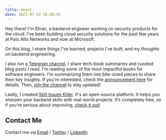 ```yaml
---
title: about
date: 2023-07-14 18:48:55
---
```


Hey there! I'm Eliran, a backend engineer working on security products for the cloud. I’ve been building cloud security solutions for the past few years at Palo Alto Networks and now at Microsoft.

On this blog, I share things I’ve learned, projects I’ve built, and my thoughts on backend engineering.

I also run a [Telegram channel](https://t.me/booksbytes). I share tech-book summaries and curated blog posts I read. I'm reading some of the most impactful books for software engineers. I'm summarizing them into bite-sized pieces to share their key insights. If you're interested, check the [announcement here](https://www.16elt.com/2024/08/31/telegram-channel-announcement/) for details. Then, [join the channel](https://t.me/booksbytes) to stay updated!

Lastly, I created [Skill Issues Killer](https://sissues.github.io/). It's an open-source platform. It helps you sharpen your backend skills with real-world projects. It’s completely free, so if you’re serious about improving, [check it out!](https://github.com/sissues/cli)

## Contact Me
Contact me via [Email](mailto:eliran9692@gmail.com) / [Twitter](https://twitter.com/_eltur) / [LinkedIn](https://www.linkedin.com/in/eliran-turgeman/)


